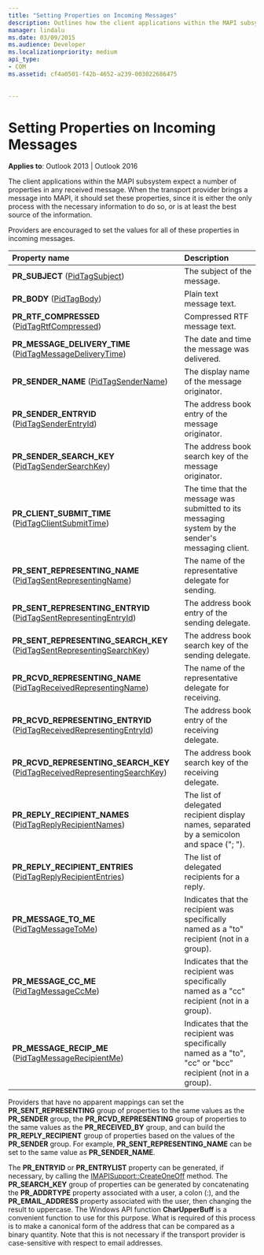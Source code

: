 ```yaml
---
title: "Setting Properties on Incoming Messages"
description: Outlines how the client applications within the MAPI subsystem expect a number of properties in any received message. 
manager: lindalu
ms.date: 03/09/2015
ms.audience: Developer
ms.localizationpriority: medium
api_type:
- COM
ms.assetid: cf4a0501-f42b-4652-a239-003022686475
 
 
---
```


# Setting Properties on Incoming Messages

  
  
**Applies to**: Outlook 2013 | Outlook 2016 
  
The client applications within the MAPI subsystem expect a number of properties in any received message. When the transport provider brings a message into MAPI, it should set these properties, since it is either the only process with the necessary information to do so, or is at least the best source of the information.
  
Providers are encouraged to set the values for all of these properties in incoming messages.
  
|**Property name**|**Description**|
|:-----|:-----|
|**PR_SUBJECT** ([PidTagSubject](pidtagsubject-canonical-property.md))  <br/> |The subject of the message. |
|**PR_BODY** ([PidTagBody](pidtagbody-canonical-property.md))  <br/> |Plain text message text. |
|**PR_RTF_COMPRESSED** ([PidTagRtfCompressed](pidtagrtfcompressed-canonical-property.md))  <br/> |Compressed RTF message text. |
|**PR_MESSAGE_DELIVERY_TIME** ([PidTagMessageDeliveryTime](pidtagmessagedeliverytime-canonical-property.md))  <br/> |The date and time the message was delivered. |
|**PR_SENDER_NAME** ([PidTagSenderName](pidtagsendername-canonical-property.md))  <br/> |The display name of the message originator. |
|**PR_SENDER_ENTRYID** ([PidTagSenderEntryId](pidtagsenderentryid-canonical-property.md))  <br/> |The address book entry of the message originator. |
|**PR_SENDER_SEARCH_KEY** ([PidTagSenderSearchKey](pidtagsendersearchkey-canonical-property.md))  <br/> |The address book search key of the message originator. |
|**PR_CLIENT_SUBMIT_TIME** ([PidTagClientSubmitTime](pidtagclientsubmittime-canonical-property.md))  <br/> |The time that the message was submitted to its messaging system by the sender's messaging client. |
|**PR_SENT_REPRESENTING_NAME** ([PidTagSentRepresentingName](pidtagsentrepresentingname-canonical-property.md))  <br/> |The name of the representative delegate for sending. |
|**PR_SENT_REPRESENTING_ENTRYID** ([PidTagSentRepresentingEntryId](pidtagsentrepresentingentryid-canonical-property.md))  <br/> |The address book entry of the sending delegate. |
|**PR_SENT_REPRESENTING_SEARCH_KEY** ([PidTagSentRepresentingSearchKey](pidtagsentrepresentingsearchkey-canonical-property.md))  <br/> |The address book search key of the sending delegate. |
|**PR_RCVD_REPRESENTING_NAME** ([PidTagReceivedRepresentingName](pidtagreceivedrepresentingname-canonical-property.md))  <br/> |The name of the representative delegate for receiving. |
|**PR_RCVD_REPRESENTING_ENTRYID** ([PidTagReceivedRepresentingEntryId](pidtagreceivedrepresentingentryid-canonical-property.md))  <br/> |The address book entry of the receiving delegate. |
|**PR_RCVD_REPRESENTING_SEARCH_KEY** ([PidTagReceivedRepresentingSearchKey](pidtagreceivedrepresentingsearchkey-canonical-property.md))  <br/> |The address book search key of the receiving delegate. |
|**PR_REPLY_RECIPIENT_NAMES** ([PidTagReplyRecipientNames](pidtagreplyrecipientnames-canonical-property.md))  <br/> |The list of delegated recipient display names, separated by a semicolon and space ("; "). |
|**PR_REPLY_RECIPIENT_ENTRIES** ([PidTagReplyRecipientEntries](pidtagreplyrecipiententries-canonical-property.md))  <br/> |The list of delegated recipients for a reply. |
|**PR_MESSAGE_TO_ME** ([PidTagMessageToMe](pidtagmessagetome-canonical-property.md))  <br/> |Indicates that the recipient was specifically named as a "to" recipient (not in a group). |
|**PR_MESSAGE_CC_ME** ([PidTagMessageCcMe](pidtagmessageccme-canonical-property.md))  <br/> |Indicates that the recipient was specifically named as a "cc" recipient (not in a group). |
|**PR_MESSAGE_RECIP_ME** ([PidTagMessageRecipientMe](pidtagmessagerecipientme-canonical-property.md))  <br/> |Indicates that the recipient was specifically named as a "to", "cc" or "bcc" recipient (not in a group). |
   
Providers that have no apparent mappings can set the **PR_SENT_REPRESENTING** group of properties to the same values as the **PR_SENDER** group, the **PR_RCVD_REPRESENTING** group of properties to the same values as the **PR_RECEIVED_BY** group, and can build the **PR_REPLY_RECIPIENT** group of properties based on the values of the **PR_SENDER** group. For example, **PR_SENT_REPRESENTING_NAME** can be set to the same value as **PR_SENDER_NAME**.
  
The **PR_ENTRYID** or **PR_ENTRYLIST** property can be generated, if necessary, by calling the [IMAPISupport::CreateOneOff](imapisupport-createoneoff.md) method. The **PR_SEARCH_KEY** group of properties can be generated by concatenating the **PR_ADDRTYPE** property associated with a user, a colon (:), and the **PR_EMAIL_ADDRESS** property associated with the user, then changing the result to uppercase. The Windows API function **CharUpperBuff** is a convenient function to use for this purpose. What is required of this process is to make a canonical form of the address that can be compared as a binary quantity. Note that this is not necessary if the transport provider is case-sensitive with respect to email addresses. 
  

